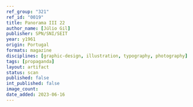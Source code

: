 ```yaml
---
ref_group: "321"
ref_id: "0019"
title: Panorama III 22
author_name: [Júlio Gil]
publisher: SPN/SNI/SEIT
year: y1961
origin: Portugal
formats: magazine
disciplines: [graphic-design, illustration, typography, photography]
tags: [propaganda]
layout: artifact
status: scan
published: false
int_published: false
image_count:
date_added: 2023-06-16
---
```

